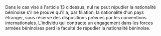Dans le cas visé à l'article 13 cidessus, nul ne peut répudier la nationalité béninoise s'il ne prouve qu'il a, par filiation, la nationalité d'un pays étranger, sous réserve des dispositions prévues par les conventions internationales.
L'individu qui contracte un engagement dans les forces armées béninoises perd la faculté de répudier la nationalité béninoise.